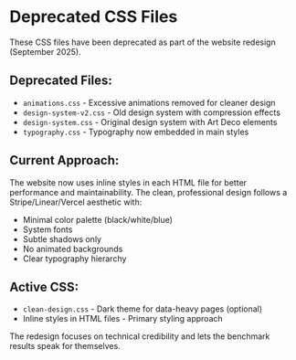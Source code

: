 # Deprecated CSS Files

These CSS files have been deprecated as part of the website redesign (September 2025).

## Deprecated Files:
- `animations.css` - Excessive animations removed for cleaner design
- `design-system-v2.css` - Old design system with compression effects
- `design-system.css` - Original design system with Art Deco elements  
- `typography.css` - Typography now embedded in main styles

## Current Approach:
The website now uses inline styles in each HTML file for better performance and maintainability. The clean, professional design follows a Stripe/Linear/Vercel aesthetic with:
- Minimal color palette (black/white/blue)
- System fonts
- Subtle shadows only
- No animated backgrounds
- Clear typography hierarchy

## Active CSS:
- `clean-design.css` - Dark theme for data-heavy pages (optional)
- Inline styles in HTML files - Primary styling approach

The redesign focuses on technical credibility and lets the benchmark results speak for themselves.